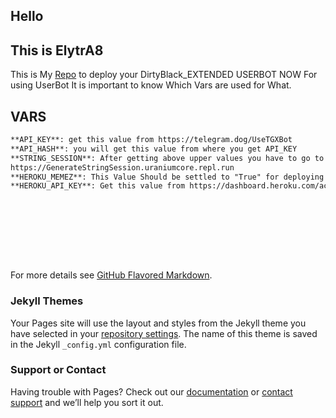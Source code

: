 ## Hello
## This is ElytrA8
This is My [Repo](https://github.com/ElytrA8/DirtyBlack_EXTENDED/blob/sql-extended/README.md) to deploy your DirtyBlack_EXTENDED USERBOT NOW
For using UserBot It is important to know Which Vars are used for What.
## VARS
```markdown
**API_KEY**: get this value from https://telegram.dog/UseTGXBot 
**API_HASH**: you will get this value from where you get API_KEY 
**STRING_SESSION**: After getting above upper values you have to go to session generator. The link is mentioned above
https://GenerateStringSession.uraniumcore.repl.run
**HEROKU_MEMEZ**: This Value Should be settled to "True" for deploying on heroku
**HEROKU_API_KEY**: Get this value from https://dashboard.heroku.com/account










```

For more details see [GitHub Flavored Markdown](https://guides.github.com/features/mastering-markdown/).

### Jekyll Themes

Your Pages site will use the layout and styles from the Jekyll theme you have selected in your [repository settings](https://github.com/ElytrA8/DirtyBlack_EXTENDED/settings). The name of this theme is saved in the Jekyll `_config.yml` configuration file.

### Support or Contact

Having trouble with Pages? Check out our [documentation](https://help.github.com/categories/github-pages-basics/) or [contact support](https://github.com/contact) and we’ll help you sort it out.
